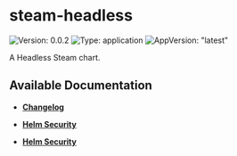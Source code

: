 # steam-headless

![Version: 0.0.2](https://img.shields.io/badge/Version-0.0.2-informational?style=flat-square) ![Type: application](https://img.shields.io/badge/Type-application-informational?style=flat-square) ![AppVersion: "latest"](https://img.shields.io/badge/AppVersion-"latest"-informational?style=flat-square)

A Headless Steam chart.

## Available Documentation

- [**Changelog**](CHANGELOG)

- [**Helm Security**](container-security)

- [**Helm Security**](helm-security)

